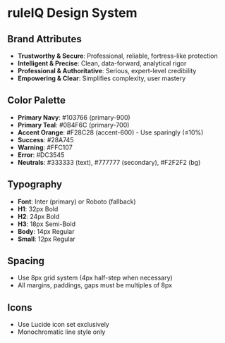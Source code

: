 # ruleIQ Design System

## Brand Attributes
- **Trustworthy & Secure**: Professional, reliable, fortress-like protection
- **Intelligent & Precise**: Clean, data-forward, analytical rigor
- **Professional & Authoritative**: Serious, expert-level credibility
- **Empowering & Clear**: Simplifies complexity, user mastery

## Color Palette
- **Primary Navy**: #103766 (primary-900)
- **Primary Teal**: #0B4F6C (primary-700)
- **Accent Orange**: #F28C28 (accent-600) - Use sparingly (≤10%)
- **Success**: #28A745
- **Warning**: #FFC107
- **Error**: #DC3545
- **Neutrals**: #333333 (text), #777777 (secondary), #F2F2F2 (bg)

## Typography
- **Font**: Inter (primary) or Roboto (fallback)
- **H1**: 32px Bold
- **H2**: 24px Bold
- **H3**: 18px Semi-Bold
- **Body**: 14px Regular
- **Small**: 12px Regular

## Spacing
- Use 8px grid system (4px half-step when necessary)
- All margins, paddings, gaps must be multiples of 8px

## Icons
- Use Lucide icon set exclusively
- Monochromatic line style only